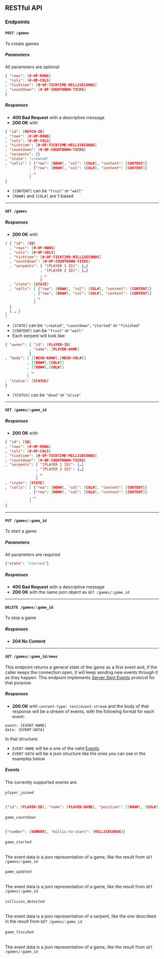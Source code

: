## RESTful API

### Endpoints

#### ``POST /games``
To create games

##### Parameters
All parameters are optional
```json
{ "rows": [#-OF-ROWS]
, "cols": [#-OF-COLS]
, "ticktime": [#-OF-TICKTIME-MILLISECONDS]
, "countdown": [#-OF-COUNTDOWN-TICKS]
}
```
##### Responses
* **400 Bad Request** with a descriptive message
* **200 OK** with
```json
{ "id": [MATCH-ID]
, "rows": [#-OF-ROWS]
, "cols": [#-OF-COLS]
, "ticktime": [#-OF-TICKTIME-MILLISECONDS]
, "countdown": [#-OF-COUNTDOWN-TICKS]
, "serpents": {}
, "state": "created"
, "cells": [ {"row": [ROW#], "col": [COL#], "content": [CONTENT]}
           , {"row": [ROW#], "col": [COL#], "content": [CONTENT]}
           , …
           ]
}
```
* `[CONTENT]` can be `"fruit"` or `"wall"`
* `[ROW#]` and `[COL#]` are 1-based

---

#### ``GET /games``
##### Responses
* **200 OK** with
```json
[ { "id": [ID]
  , "rows": [#-OF-ROWS]
  , "cols": [#-OF-COLS]
  , "ticktime": [#-OF-TICKTIME-MILLISECONDS]
  , "countdown": [#-OF-COUNTDOWN-TICKS]
  , "serpents": { "[PLAYER 1 ID]": {…}
                , "[PLAYER 2 ID]": {…}
                , …
                }
  , "state": [STATE]
  , "cells": [ {"row": [ROW#], "col": [COL#], "content": [CONTENT]}
             , {"row": [ROW#], "col": [COL#], "content": [CONTENT]}
             , …
             ]
  }
, { … }
]
```
* `[STATE]` can be `"created"`, `"countdown"`, `"started"` or `"finished"`
* `[CONTENT]` can be `"fruit"` or `"wall"`
* Each serpent will look like:
```json
{ "owner": { "id": [PLAYER-ID]
           , "name": [PLAYER-NAME]
           }
, "body": [ [[HEAD-ROW#],[HEAD-COL#]]
          , [[ROW#],[COL#]]
          , [[ROW#],[COL#]]
          , …
          ]
, "status": [STATUS]
}
```
* `[STATUS]` can be `"dead"` or `"alive"`

---

#### ``GET /games/:game_id``
##### Responses
* **200 OK** with
```json
{ "id": [ID]
, "rows": [#-OF-ROWS]
, "cols": [#-OF-COLS]
, "ticktime": [#-OF-TICKTIME-MILLISECONDS]
, "countdown": [#-OF-COUNTDOWN-TICKS]
, "serpents": { "[PLAYER 1 ID]": {…}
              , "[PLAYER 2 ID]": {…}
              , …
              }
, "state": [STATE]
, "cells": [ {"row": [ROW#], "col": [COL#], "content": [CONTENT]}
           , {"row": [ROW#], "col": [COL#], "content": [CONTENT]}
           , …
           ]
}
```

---

#### ``PUT /games/:game_id``
To start a game

##### Parameters
All parameters are required
```json
{"state": "started"}
```
##### Responses
* **400 Bad Request** with a descriptive message
* **200 OK** with the same json object as ``GET /games/:game_id``

---

#### ``DELETE /games/:game_id``
To stop a game

##### Responses
* **204 No Content**

---

#### ``GET /games/:game_id/news``
This endpoint returns a general state of the game as a first event and, if the caller keeps the connection open, it will keep sending new events through it as they happen. This endpoint implements [Server Sent Events](http://dev.w3.org/html5/eventsource/#server-sent-events-intro) protocol for that purpose.

##### Responses
* **200 OK** with ``content-type: text/event-stream`` and the body of that response will be a stream of events, with the following format for each event:
```http
event: [EVENT-NAME]
data: [EVENT-DATA]
```
In that structure:
  * ``EVENT-NAME`` will be a one of the valid [Events](#events)
  * ``EVENT-DATA`` will be a json structure like the ones you can see in the examples below

##### Events

The currently supported events are:

###### ``player_joined``
```json
{"id": [PLAYER-ID], "name": [PLAYER-NAME], "position": [[ROW#], [COL#]]}
```

###### ``game_countdown``
```json
{"number": [NUMBER], "millis-to-start": [MILLISECONDS]}
```

###### ``game_started``
The event data is a json representation of a game, like the result from `GET /games/:game_id`

###### ``game_updated``
The event data is a json representation of a game, like the result from `GET /games/:game_id`

###### ``collision_detected``
The event data is a json representation of a serpent, like the one described in the result from `GET /games/:game_id`

###### ``game_finished``
The event data is a json representation of a game, like the result from `GET /games/:game_id`
